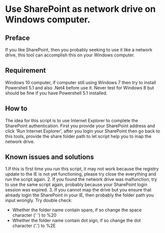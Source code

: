# Use SharePoint as network drive on Windows computer.


## Preface
If you like SharePoint, then you probably seeking to use it like a network drive, this tool can accomplish this on your Windows computer. 

## Requirement
Windows 10 computer, if computer still using Windows 7 then try to install Powershell 5.1  and also .Net4 before use it.  Never test for Windows 8 but should be fine if you have Powershell 5.1 installed.

## How to
The idea for this script is to use Internet Explorer to complete the SharePoint authentication.  First you provide your SharePoint address and click 'Run Internet Explorer', after you login your SharePoint then go back to this tools, provide the share folder path to let script help you to map the network drive.

## Known issues and solutions
1.If this is first time you run this script, it may not work because the registry update to the IE is not yet functioning, please try close the everything and run the script again.
2. If you found the network drive was malfunction, try to use the same script again, probably because your SharePoint login session was expired.
3. If you cannot map the drive but you ensure that already login the SharePoint in your IE, then probably the folder path you input wrongly.  Try double check:
- Whether the folder name contain spare, if so change the space character (' ') to %20
- Whether the folder name contain dot sign, if so change the dot character ('.') to %2E
